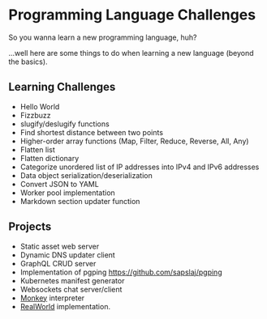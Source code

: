 # Programming Language Challenges

So you wanna learn a new programming language, huh?

...well here are some things to do when learning a new language (beyond the basics).

## Learning Challenges

- Hello World
- Fizzbuzz
- slugify/deslugify functions
- Find shortest distance between two points
- Higher-order array functions (Map, Filter, Reduce, Reverse, All, Any)
- Flatten list
- Flatten dictionary
- Categorize unordered list of IP addresses into IPv4 and IPv6 addresses
- Data object serialization/deserialization
- Convert JSON to YAML
- Worker pool implementation
- Markdown section updater function

## Projects

- Static asset web server
- Dynamic DNS updater client
- GraphQL CRUD server
- Implementation of pgping https://github.com/sapslaj/pgping
- Kubernetes manifest generator
- Websockets chat server/client
- [Monkey](https://interpreterbook.com/#the-monkey-programming-language) interpreter
- [RealWorld](https://github.com/gothinkster/realworld) implementation.
